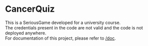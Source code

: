 # CancerQuiz

This is a SeriousGame developed for a university course.<br>
The credentials present in the code are not valid and the code is not deployed anywhere.<br>
For documentation of this project, please refer to [/doc](/doc).
